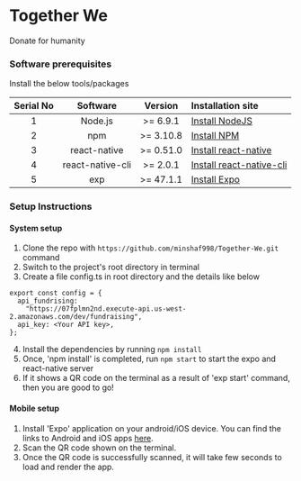 # Together We
Donate for humanity

### Software prerequisites

Install the below tools/packages

| Serial No   | Software           | Version   | Installation site |
| :---------: | :----------------: | :-------: | :---------------- |
| 1           | Node.js            | >= 6.9.1  | [Install NodeJS](https://nodejs.org/en/download/) |
| 2           | npm                | >= 3.10.8 | [Install NPM](https://www.npmjs.com/get-npm)      |
| 3           | react-native       | >= 0.51.0 | [Install react-native](https://www.npmjs.com/package/react-native) |
| 4           | react-native-cli   | >= 2.0.1  | [Install react-native-cli](https://www.npmjs.com/package/react-native-cli) |
| 5           | exp                | >= 47.1.1 | [Install Expo](https://www.npmjs.com/package/exp) |


### Setup Instructions

#### System setup
1. Clone the repo with `https://github.com/minshaf998/Together-We.git` command
2. Switch to the project's root directory in terminal
3. Create a file config.ts in root directory and the details like below
```
export const config = {
  api_fundrising:
    "https://07fplmn2nd.execute-api.us-west-2.amazonaws.com/dev/fundraising",
  api_key: <Your API key>,
};
```
4. Install the dependencies by running `npm install`
5. Once, 'npm install' is completed, run `npm start` to start the expo and react-native server
6. If it shows a QR code on the terminal as a result of 'exp start' command, then you are good to go!

#### Mobile setup
1. Install 'Expo' application on your android/iOS device. You can find the links to Android and iOS apps [here](https://expo.io/tools#client).
2. Scan the QR code shown on the terminal.
3. Once the QR code is successfully scanned, it will take few seconds to load and render the app.
